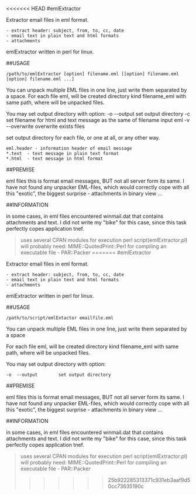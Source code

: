 <<<<<<< HEAD
#emlExtractor

Extractor email files in eml format.

    - extract header: subject, from, to, cc, date
    - email text in plain text and html formats
    - attachments

emlExtractor written in perl for linux.
	
##USAGE

	/path/to/emlExtractor [option] filename.eml [[option] filename.eml [option] filename.eml ...]

You can unpack multiple EML files in one line, just write them separated by a space.
For each file eml, will be created directory kind filename_eml with same path, where will be unpacked files.

You may set output directory with option:
  -o  --output      set output directory
  -c                set filename for html and text message as the same of filename input eml
  -v  --overwrite   overwrite exists files

set output directory for each file, or one at all, or any other way.

	eml.header - information header of email message
	*.text  - text message in plain text format
	*.html  - text message in html format


##PREMISE

eml files this is format email messages, BUT not all server form its same.
I have not found any unpacker EML-files, which would correctly cope with all this "exotic", the biggest surprise - attachments in binary view ... 

##INFORMATION

in some cases, in eml files encountered winmail.dat that contains attachments and text. I did not write my "bike" for this case, since this task perfectly copes application tnef.


>uses several CPAN modules for execution perl script(emlExtractor.pl) will probably need: MIME::QuotedPrint::Perl
for compiling an executable file - PAR::Packer
=======
#emlExtractor

Extractor email files in eml format.

    - extract header: subject, from, to, cc, date
    - email text in plain text and html formats
    - attachments

emlExtractor written in perl for linux.
	
##USAGE

    /path/to/script/emlExtactor emailfile.eml

You can unpack multiple EML files in one line, just write them separated by a space

For each file eml, will be created directory kind filename_eml with same path, where will be unpacked files.

You may set output directory with option:

    -o  --output 		set output directory


##PREMISE

eml files this is format email messages, BUT not all server form its same.
I have not found any unpacker EML-files, which would correctly cope with all this "exotic", the biggest surprise - attachments in binary view ... 

##INFORMATION

in some cases, in eml files encountered winmail.dat that contains attachments and text. I did not write my "bike" for this case, since this task perfectly copes application tnef.


>uses several CPAN modules for execution perl script(emlExtractor.pl) will probably need: MIME::QuotedPrint::Perl
for compiling an executable file - PAR::Packer
>>>>>>> 25b922285313371c931eb3aaf9d50cc73635190c
